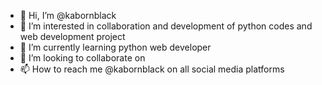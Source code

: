 - 👋 Hi, I’m @kabornblack
- 👀 I’m interested in collaboration and development of python codes and web development project
- 🌱 I’m currently learning python web developer
- 💞️ I’m looking to collaborate on 
- 📫 How to reach me @kabornblack on all social media platforms

<!---
kabornblack/kabornblack is a ✨ special ✨ repository because its `README.md` (this file) appears on your GitHub profile.
You can click the Preview link to take a look at your changes.
--->
